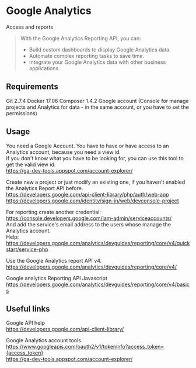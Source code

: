 # Google Analytics


Access and reports

> With the Google Analytics Reporting API, you can:  
> - Build custom dashboards to display Google Analytics data.
> - Automate complex reporting tasks to save time.
> - Integrate your Google Analytics data with other business applications.

Requirements
------------

Git 2.7.4
Docker 17.06
Composer 1.4.2
Google account (Console for manage projects and Analytics for data - in the same account, or you have to set the permissions)


Usage
-----

You need a Google Account. You have to have or have access to an Analytics account, because you need a view id.  
If you don't know what you have to be looking for, you can use this tool to get the valid view id:  
https://ga-dev-tools.appspot.com/account-explorer/

Create new a project or just modify an existing one, if you haven't enabled the Analytics Report API before.  
https://developers.google.com/api-client-library/php/auth/web-app  
https://developers.google.com/identity/sign-in/web/devconsole-project

For reporting create another credential: https://console.developers.google.com/iam-admin/serviceaccounts/  
And add the service's email address to the users whose manage the Analytics account.  
Help: https://developers.google.com/analytics/devguides/reporting/core/v4/quickstart/service-php

Use the Google Analytics report API v4.  
https://developers.google.com/analytics/devguides/reporting/core/v4/

Google analytics Reporting API Javascript  
https://developers.google.com/analytics/devguides/reporting/core/v4/basics


Useful links
------------

Google API help  
https://developers.google.com/api-client-library/

Google Analytics account tools  
https://www.googleapis.com/oauth2/v1/tokeninfo?access_token={access_token}  
https://ga-dev-tools.appspot.com/account-explorer/
